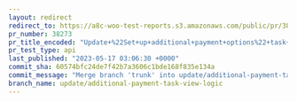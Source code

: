 ```yaml
---
layout: redirect
redirect_to: https://a8c-woo-test-reports.s3.amazonaws.com/public/pr/38273/api/index.html
pr_number: 38273
pr_title_encoded: "Update+%22Set+up+additional+payment+options%22+task+view+%26+complete+logic"
pr_test_type: api
last_published: "2023-05-17 03:06:30 +0000"
commit_sha: 60574bfc24de7f42b7a3606c1bde168f835e134a
commit_message: "Merge branch 'trunk' into update/additional-payment-task-view-logic"
branch_name: update/additional-payment-task-view-logic
---
```

